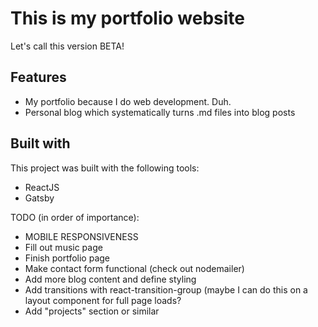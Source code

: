 # This is my portfolio website

Let's call this version BETA!

## Features

* My portfolio because I do web development. Duh.
* Personal blog which systematically turns .md files into blog posts

## Built with

This project was built with the following tools:

* ReactJS
* Gatsby

TODO (in order of importance):

* MOBILE RESPONSIVENESS
* Fill out music page
* Finish portfolio page
* Make contact form functional (check out nodemailer)
* Add more blog content and define styling
* Add transitions with react-transition-group (maybe I can do this on a layout component for full page loads?
* Add "projects" section or similar